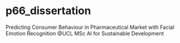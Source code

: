 # p66_dissertation
Predicting Consumer Behaviour in Pharmaceutical Market with Facial Emotion Recognition @UCL MSc AI for Sustainable Development
